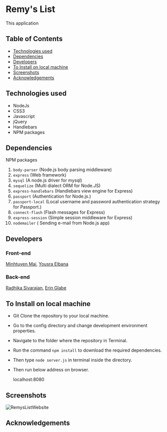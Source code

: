 # Remy's List

This application 

## Table of Contents

- [Technologies used](#technologies-used)
- [Dependencies](#dependencies)
- [Developers](#developers)
- [To Install on local machine](#to-install-on-local-machine)
- [Screenshots](#screenshots)
- [Acknowledgements](#acknowledgements)

## Technologies used
* NodeJs
* CSS3
* Javascript
* jQuery
* Handlebars
* NPM packages

## Dependencies
NPM packages

1. `body-parser` (Node.js body parsing middleware)
1. `express` (Web framework)
1. `mysql` (A node.js driver for mysql)
1. `sequelize` (Multi dialect ORM for Node.JS)
1. `express-handlebars` (Handlebars view engine for Express)
1. `passport` (Authentication for Node.js.)
1. `passport-local` (Local username and password authentication strategy for Passport.)
1. `connect-flash` (Flash messages for Express)
1. `express-session` (Simple session middleware for Express)
1. `nodemailer` ( Sending e-mail from  Node.js app)


## Developers

### Front-end
[Minhtuyen Mai](https://github.com/mightyminh), 
[Yousra Elbana](https://github.com/Yousrat)

### Back-end
[Radhika Sivarajan](https://github.com/radhika-sivarajan), 
[Erin Glabe](https://github.com/eglabe)

## To Install on local machine

* Git Clone the repository to your local machine.
* Go to the config directory and change development environment properties.
* Navigate to the folder where the repository in Terminal.
* Run the command `npm install` to download the required dependencies.
* Then type `node server.js` in terminal inside the directory.
* Then run below address on browser.
	
	localhost:8080

## Screenshots

![RemysListWebsite](/screenshots/RemysList.gif)

## Acknowledgements
